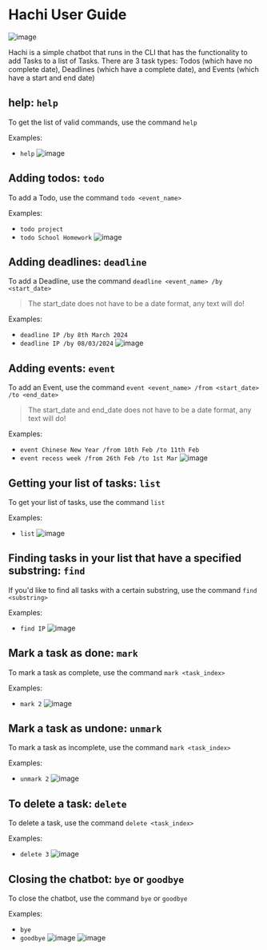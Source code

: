 # Hachi User Guide

![image](https://github.com/clarencepohh/ip/assets/110753446/e0aafaa9-070d-45e1-9ce6-963e4a3116e3)

Hachi is a simple chatbot that runs in the CLI that has the functionality to add Tasks to a list of Tasks.
There are 3 task types: Todos (which have no complete date), Deadlines (which have a complete date), and Events (which have a start and end date) 

## help: `help` 
To get the list of valid commands, use the command `help`

Examples: 
  * `help`
![image](https://github.com/clarencepohh/ip/assets/110753446/a80c5636-6cbd-469d-b876-487d00fd1333)

## Adding todos: `todo` 
To add a Todo, use the command `todo <event_name>`

Examples: 
  * `todo project`
  * `todo School Homework`
![image](https://github.com/clarencepohh/ip/assets/110753446/aca62485-4e3c-482d-97ba-f7971592a92b)

  
## Adding deadlines: `deadline`
To add a Deadline, use the command `deadline <event_name> /by <start_date>`
> The start_date does not have to be a date format, any text will do!

Examples: 
  * `deadline IP /by 8th March 2024`
  * `deadline IP /by 08/03/2024`
![image](https://github.com/clarencepohh/ip/assets/110753446/1a2aded2-b8ee-45ca-8552-5fb494073f94)


## Adding events: `event`
To add an Event, use the command `event <event_name> /from <start_date> /to <end_date>`
> The start_date and end_date does not have to be a date format, any text will do!

Examples: 
  * `event Chinese New Year /from 10th Feb /to 11th Feb`
  * `event recess week /from 26th Feb /to 1st Mar`
![image](https://github.com/clarencepohh/ip/assets/110753446/d3ef2404-c121-4f67-91f3-dc450d8b795a)

## Getting your list of tasks: `list`
To get your list of tasks, use the command `list`

Examples: 
  * `list`
![image](https://github.com/clarencepohh/ip/assets/110753446/72644182-bb2b-416e-8a8f-95b33c9a3366)

## Finding tasks in your list that have a specified substring: `find`
If you'd like to find all tasks with a certain substring, use the command `find <substring>` 

Examples: 
  * `find IP`
![image](https://github.com/clarencepohh/ip/assets/110753446/8673ebf6-c22b-433f-9da4-02af75f2fc82)

## Mark a task as done: `mark`
To mark a task as complete, use the command `mark <task_index>` 

Examples: 
  * `mark 2`
![image](https://github.com/clarencepohh/ip/assets/110753446/db3e2231-f780-4861-919a-fd82175cc006)

## Mark a task as undone: `unmark`
To mark a task as incomplete, use the command `mark <task_index>` 

Examples: 
  * `unmark 2`
![image](https://github.com/clarencepohh/ip/assets/110753446/84bb2227-2c20-42a2-8cb4-ba4541ef3135)

## To delete a task: `delete`
To delete a task, use the command `delete <task_index>` 

Examples: 
  * `delete 3`
![image](https://github.com/clarencepohh/ip/assets/110753446/ffc5798a-b922-4de7-b1ef-2f39d685a89e)

## Closing the chatbot: `bye` or `goodbye`
To close the chatbot, use the command `bye` or `goodbye` 

Examples: 
  * `bye`
  * `goodbye`
![image](https://github.com/clarencepohh/ip/assets/110753446/b8c2b625-27d5-4707-842d-5235219419c2)
![image](https://github.com/clarencepohh/ip/assets/110753446/1f2428d5-be1b-4e00-9928-fce20b4d9959)
